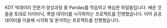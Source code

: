 KDT 빅데이터 전문거 양성과정 중 Pandas를 학습하고 복습한 파일들입니다.
배운 것들을 토대로 타이타닉, 폭염 데이터를 시각화하는 프로젝트를 진행했습니다.
이어 공공데이터를 이용해 시각화 및 분석하는 프로젝트를 진행했습니다.
